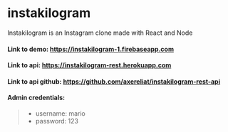 # instakilogram
Instakilogram is an Instagram clone made with React and Node

#### Link to demo: https://instakilogram-1.firebaseapp.com
#### Link to api: https://instakilogram-rest.herokuapp.com
#### Link to api github: https://github.com/axereliat/instakilogram-rest-api

#### Admin credentials:
> - username: mario
> - password: 123

